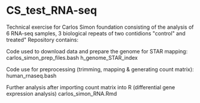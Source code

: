 # CS_test_RNA-seq
Technical exercise for Carlos Simon foundation consisting of the analysis of 6 RNA-seq samples, 3 biological repeats of two contidions "control" and treated"
Repository contains:

Code used to download data and prepare the genome for STAR mapping: 
      carlos_simon_prep_files.bash 
      h_genome_STAR_index

Code use for preprocessing (trimming, mapping & generating count matrix):
    human_rnaseq.bash

Further analysis after importing count matrix into R (differential gene expression analysis)
    carlos_simon_RNA.Rmd

